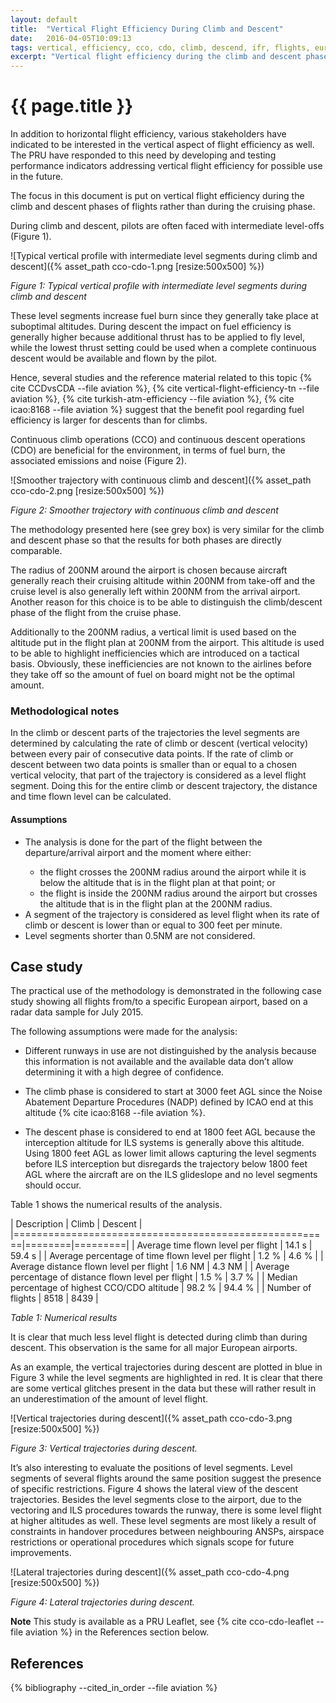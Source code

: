 ```yaml
---
layout: default
title:  "Vertical Flight Efficiency During Climb and Descent"
date:   2016-04-05T10:09:13
tags: vertical, efficiency, cco, cdo, climb, descend, ifr, flights, europe, eurocontrol
excerpt: "Vertical flight efficiency during the climb and descent phases of flights"
---
```


# {{ page.title }}

In addition to horizontal flight efficiency, various stakeholders have indicated
to be interested in the vertical aspect of flight efficiency as well. The PRU
have responded to this need by developing and testing performance indicators
addressing vertical flight efficiency for possible use in the future.

The focus in this document is put on vertical flight efficiency during the climb
and descent phases of flights rather than during the cruising phase.

During climb and descent, pilots are often faced with intermediate level-offs (Figure 1).

![Typical vertical profile with intermediate level segments during climb and descent]({% asset_path cco-cdo-1.png [resize:500x500] %})

*Figure 1: Typical vertical profile with intermediate level segments during climb and descent*

These level segments increase fuel burn since they generally take place at
suboptimal altitudes. During descent the impact on fuel efficiency is generally
higher because additional thrust has to be applied to fly level, while the
lowest thrust setting could be used when a complete continuous descent would be
available and flown by the pilot.

Hence, several studies and the reference material related to this topic
{% cite CCDvsCDA --file aviation %},
{% cite vertical-flight-efficiency-tn --file aviation %},
{% cite turkish-atm-efficiency --file aviation %},
{% cite icao:8168 --file aviation %} suggest that the benefit pool regarding
fuel efficiency is larger for descents than for climbs.

Continuous climb operations (CCO) and continuous descent operations (CDO) are
beneficial for the environment, in terms of fuel burn, the associated emissions
and noise (Figure 2).

![Smoother trajectory with continuous climb and descent]({% asset_path cco-cdo-2.png [resize:500x500] %})

*Figure 2: Smoother trajectory with continuous climb and descent*

The methodology presented here (see grey box) is very similar for the climb and
descent phase so that the results for both phases are directly comparable.

The radius of 200NM around the airport is chosen because aircraft generally
reach their cruising altitude within 200NM from take-off and the cruise level is
also generally left within 200NM from the arrival airport. Another reason for
this choice is to be able to distinguish the climb/descent phase of the flight
from the cruise phase.

Additionally to the 200NM radius, a vertical limit is used based on the altitude
put in the flight plan at 200NM from the airport. This altitude is used to be
able to highlight inefficiencies which are introduced on a tactical basis.
Obviously, these inefficiencies are not known to the airlines before they take
off so the amount of fuel on board might not be the optimal amount.



<div class="well well-sm">

<h3>Methodological notes</h3>

<p>In the climb or descent parts of the trajectories the level segments are
determined by calculating the rate of climb or descent (vertical velocity)
between every pair of consecutive data points. If the rate of climb or descent
between two data points is smaller than or equal to a chosen vertical velocity,
that part of the trajectory is considered as a level flight segment. Doing this
for the entire climb or descent trajectory, the distance and time flown level
can be calculated.
</p>

<h4>Assumptions</h4>

<ul>
<li>The analysis is done for the part of the flight between the
departure/arrival airport and the moment where either:</li>
<ul>
<li>the flight crosses the 200NM radius around the airport while it is below the
altitude that is in the flight plan at that point; or</li>
<li>the flight is inside the 200NM radius around the airport but crosses the
altitude that is in the flight plan at the 200NM radius.</li>
</ul>
<li>A segment of the trajectory is considered as level flight when its rate of
climb or descent is lower than or equal to 300 feet per minute.</li>
<li>Level segments shorter than 0.5NM are not considered.</li>
</ul>
</div>

## Case study

The practical use of the methodology is demonstrated in the following case study
showing all flights from/to a specific European airport, based on a radar data
sample for July 2015.

The following assumptions were made for the analysis:

* Different runways in use are not distinguished by the analysis because this
  information is not available and the available data don’t allow determining it
  with a high degree of confidence.

* The climb phase is considered to start at 3000 feet AGL since the Noise
  Abatement Departure Procedures (NADP) defined by ICAO end at this altitude
  {% cite icao:8168 --file aviation %}. 

* The descent phase is considered to end at 1800 feet AGL because the
  interception altitude for ILS systems is generally above this altitude. Using
  1800 feet AGL as lower limit allows capturing the level segments before ILS
  interception but disregards the trajectory below 1800 feet AGL where the
  aircraft are on the ILS glideslope and no level segments should occur.

Table 1 shows the numerical results of the analysis.


| Description                                           | Climb  | Descent |
|=======================================================|========|=========|
| Average time flown level per flight                   | 14.1 s | 59.4 s  |
| Average percentage of time flown level per flight     | 1.2 %  | 4.6 %   |
| Average distance flown level per flight               | 1.6 NM | 4.3 NM  |
| Average percentage of distance flown level per flight | 1.5 %  | 3.7 %   |
| Median percentage of highest CCO/CDO altitude         | 98.2 % | 94.4 %  |
| Number of flights                                     | 8518   | 8439    |

*Table 1: Numerical results*

It is clear that much less level flight is detected during climb than during
descent. This observation is the same for all major European airports.

As an example, the vertical trajectories during descent are plotted in blue in
Figure 3 while the level segments are highlighted in red. It is clear that there
are some vertical glitches present in the data but these will rather result in
an underestimation of the amount of level flight.


![Vertical trajectories during descent]({% asset_path cco-cdo-3.png [resize:500x500] %})

*Figure 3: Vertical trajectories during descent.*

It’s also interesting to evaluate the positions of level segments. Level
segments of several flights around the same position suggest the presence of
specific restrictions. Figure 4 shows the lateral view of the descent
trajectories. Besides the level segments close to the airport, due to the
vectoring and ILS procedures towards the runway, there is some level flight at
higher altitudes as well. These level segments are most likely a result of
constraints in handover procedures between neighbouring ANSPs, airspace
restrictions or operational procedures which signals scope for future
improvements.

![Lateral trajectories during descent]({% asset_path cco-cdo-4.png [resize:500x500] %})

*Figure 4: Lateral trajectories during descent.*


**Note**
This study is available as a PRU Leaflet, see 
{% cite cco-cdo-leaflet --file aviation %} in the References section below.


## References

{% bibliography --cited_in_order --file aviation %}
